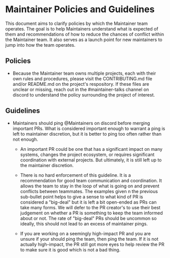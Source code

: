 # Maintainer Policies and Guidelines

This document aims to clarify policies by which the Maintainer team operates. The goal is to help Maintainers understand what is expected of them and recommendations of how to reduce the chances of conflict within the Maintainer team. It also serves as a launch point for new maintainers to jump into how the team operates.

## Policies

- Because the Maintainer team owns multiple projects, each with their own rules and procedures, please visit the CONTRIBUTING.md file and/or README.md on the project's respository. If these files are unclear or missing, reach out in the #maintainer-talks channel on discord to understand the policy surrounding the project of interest.

## Guidelines

- Maintainers should ping @Maintainers on discord before merging important PRs. What is considered important enough to warrant a ping is left to maintainer discretion, but it is better to ping too often rather than not enough.

  - An important PR could be one that has a significant impact on many systems, changes the project ecosystem, or requires significant coordination with external projects. But ultimately, it is still left up to the maintainer discretion.
  
  - There is no hard enforcement of this guideline. It is a recommendation for good team communication and coordination. It allows the team to stay in the loop of what is going on and prevent conflicts between teammates. The examples given n the previous sub-bullet point helps to give a sense to what kind of PR is considered a "big-deal" but it is left a bit open-ended as PRs can take many forms. We will defer to the PR creator's to use their best judgement on whether a PR is something to keep the team informed about or not. The rate of "big-deal" PRs should be uncommon so ideally, this should not lead to an excess of maintainer pings.

  - If you are working on a seemingly high-impact PR and you are unsure if your should ping the team, then ping the team. If it is not actually high-impact, the PR still got more eyes to help review the PR to make sure it is good which is not a bad thing.

